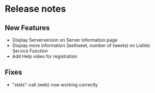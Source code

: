 # Release notes 



## New Features
- Display Serverversion on Server information page
- Display more information (lasttweet, number of tweets) on ListIds Service Function
- Add Help video for registration


## Fixes 
- "stats"-call (web) now working correctly

